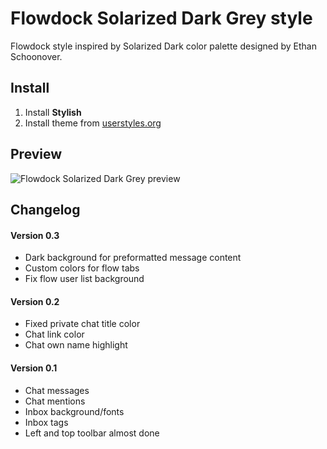 # Flowdock Solarized Dark Grey style

Flowdock style inspired by Solarized Dark color palette designed by Ethan
Schoonover.

## Install

1. Install **Stylish**
2. Install theme from
   [userstyles.org](https://userstyles.org/styles/125297/flowdock-solarized-dark-grey)

## Preview

![Flowdock Solarized Dark Grey
preview](https://raw.githubusercontent.com/ristomatti/flowdock-solarized-dark/master/example-screenshot.jpg)

## Changelog

#### Version 0.3
* Dark background for preformatted message content
* Custom colors for flow tabs
* Fix flow user list background

#### Version 0.2
* Fixed private chat title color
* Chat link color
* Chat own name highlight

#### Version 0.1
* Chat messages
* Chat mentions
* Inbox background/fonts
* Inbox tags
* Left and top toolbar almost done
